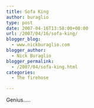 ```yaml
---
title: Sofa King
author: buraglio
type: post
date: 2007-04-16T13:58:00+00:00
url: /2007/04/16/sofa-king/
blogger_blog:
  - www.nickburaglio.com
blogger_author:
  - Nick Buraglio
blogger_permalink:
  - /2007/04/sofa-king.html
categories:
  - The firehose

---
```

Genius&#8230;..